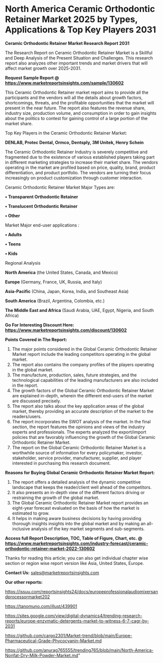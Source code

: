 # North America Ceramic Orthodontic Retainer Market 2025 by Types, Applications & Top Key Players 2031

<strong>Ceramic Orthodontic Retainer Market Research Report 2031</strong>

The Research Report on Ceramic Orthodontic Retainer Market is a Skillful and Deep Analysis of the Present Situation and Challenges. This research report also analyzes other important trends and market drivers that will affect market growth over 2025-2031.

<strong>Request Sample Report @ <a href=https://www.marketreportsinsights.com/sample/130602>https://www.marketreportsinsights.com/sample/130602</a></strong>

This Ceramic Orthodontic Retainer market report aims to provide all the participants and the vendors will all the details about growth factors, shortcomings, threats, and the profitable opportunities that the market will present in the near future. The report also features the revenue share, industry size, production volume, and consumption in order to gain insights about the politics to contest for gaining control of a large portion of the market share.

Top Key Players in the Ceramic Orthodontic Retainer Market:

<strong>DENLAB, Protec Dental, Ormco, Dentsply, 3M Unitek, Henry Schein</strong>

The Ceramic Orthodontic Retainer Industry is severely competitive and fragmented due to the existence of various established players taking part in different marketing strategies to increase their market share. The vendors operating in the market are profiled based on price, quality, brand, product differentiation, and product portfolio. The vendors are turning their focus increasingly on product customization through customer interaction.

Ceramic Orthodontic Retainer Market Major Types are:

<strong>• Transparent Orthodontic Retainer

• Translucent Orthodontic Retainer

• Other</strong>

Market Major end-user applications :

<strong>• Adults

• Teens

• Kids</strong>

Regional Analysis

</u><strong><b>North America</b></strong> (the United States, Canada, and Mexico)

<strong><b>Europe </b></strong>(Germany, France, UK, Russia, and Italy)

<strong><b>Asia-Pacific</b></strong> (China, Japan, Korea, India, and Southeast Asia)

<strong><b>South America</b></strong> (Brazil, Argentina, Colombia, etc.)

<strong><b>The Middle East and Africa</b></strong> (Saudi Arabia, UAE, Egypt, Nigeria, and South Africa)

<strong>Go For Interesting Discount Here: <a href=https://www.marketreportsinsights.com/discount/130602>https://www.marketreportsinsights.com/discount/130602</a></strong>

<strong>Points Covered in The Report:</strong>
<ol>
  <li>The major points considered in the Global Ceramic Orthodontic Retainer Market report include the leading competitors operating in the global market.</li>
  <li>The report also contains the company profiles of the players operating in the global market.</li>
  <li>The manufacture, production, sales, future strategies, and the technological capabilities of the leading manufacturers are also included in the report.</li>
  <li>The growth factors of the Global Ceramic Orthodontic Retainer Market are explained in-depth, wherein the different end-users of the market are discussed precisely.</li>
  <li>The report also talks about the key application areas of the global market, thereby providing an accurate description of the market to the readers/users.</li>
  <li>The report incorporates the SWOT analysis of the market. In the final section, the report features the opinions and views of the industry experts and professionals. The experts analyzed the export/import policies that are favorably influencing the growth of the Global Ceramic Orthodontic Retainer Market.</li>
  <li>The report on the Global Ceramic Orthodontic Retainer Market is a worthwhile source of information for every policymaker, investor, stakeholder, service provider, manufacturer, supplier, and player interested in purchasing this research document.</li>
</ol>
<strong>Reasons for Buying Global Ceramic Orthodontic Retainer Market Report:</strong>

<ol>
  <li>The report offers a detailed analysis of the dynamic competitive landscape that keeps the reader/client well ahead of the competitors.</li>
  <li>It also presents an in-depth view of the different factors driving or restraining the growth of the global market.</li>
  <li>The Global Ceramic Orthodontic Retainer Market report provides an eight-year forecast evaluated on the basis of how the market is estimated to grow.</li>
  <li>It helps in making aware business decisions by having providing thorough insights insights into the global market and by making an all-inclusive analysis of the key market segments and sub-segments.</li>
</ol>
<strong>Access full Report Description, TOC, Table of Figure, Chart, etc. @ <a href=https://www.marketreportsinsights.com/industry-forecast/ceramic-orthodontic-retainer-market-2022-130602>https://www.marketreportsinsights.com/industry-forecast/ceramic-orthodontic-retainer-market-2022-130602</a></strong>


Thanks for reading this article; you can also get individual chapter wise section or region wise report version like Asia, United States, Europe.

<strong>Contact Us:</strong>
sales@marketreportsinsights.com

<strong>Our other reports:</strong>

<a href=https://issuu.com/reportsinsights24/docs/europeprofessionalaudiomixersandprocessormarket202>https://issuu.com/reportsinsights24/docs/europeprofessionalaudiomixersandprocessormarket202</a>

<a href=https://tanomuno.com/illust/439901>https://tanomuno.com/illust/439901</a>

<a href=https://sites.google.com/view/digital-dynamics4/trending-research-reports/europe-enzymatic-detergents-market-to-witness-6-7-cagr-by-2031>https://sites.google.com/view/digital-dynamics4/trending-research-reports/europe-enzymatic-detergents-market-to-witness-6-7-cagr-by-2031</a>

<a href=https://github.com/cargo2301/Market-trend/blob/main/Europe-Pharmaceutical-Grade-Phycocyanin-Market.md>https://github.com/cargo2301/Market-trend/blob/main/Europe-Pharmaceutical-Grade-Phycocyanin-Market.md</a>

<a href=https://github.com/anurag765555/trending765/blob/main/North-America-Nonfat-Dry-Milk-Powder-Market.md>https://github.com/anurag765555/trending765/blob/main/North-America-Nonfat-Dry-Milk-Powder-Market.md</a>"
